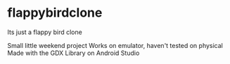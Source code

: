 # flappybirdclone
Its just a flappy bird clone

Small little weekend project
Works on emulator, haven't tested on physical
Made with the GDX Library on Android Studio


